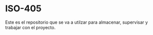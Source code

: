 # ISO-405
Este es el repositorio que se va a utilzar para almacenar, supervisar y trabajar con el proyecto.
